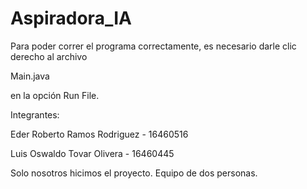 # Aspiradora_IA

Para poder correr el programa correctamente, es necesario darle clic derecho al archivo 

Main.java

en la opción Run File.


Integrantes:

  Eder Roberto Ramos Rodriguez - 16460516
  
  Luis Oswaldo Tovar Olivera - 16460445
  
  
  
 Solo nosotros hicimos el proyecto. Equipo de dos personas.
